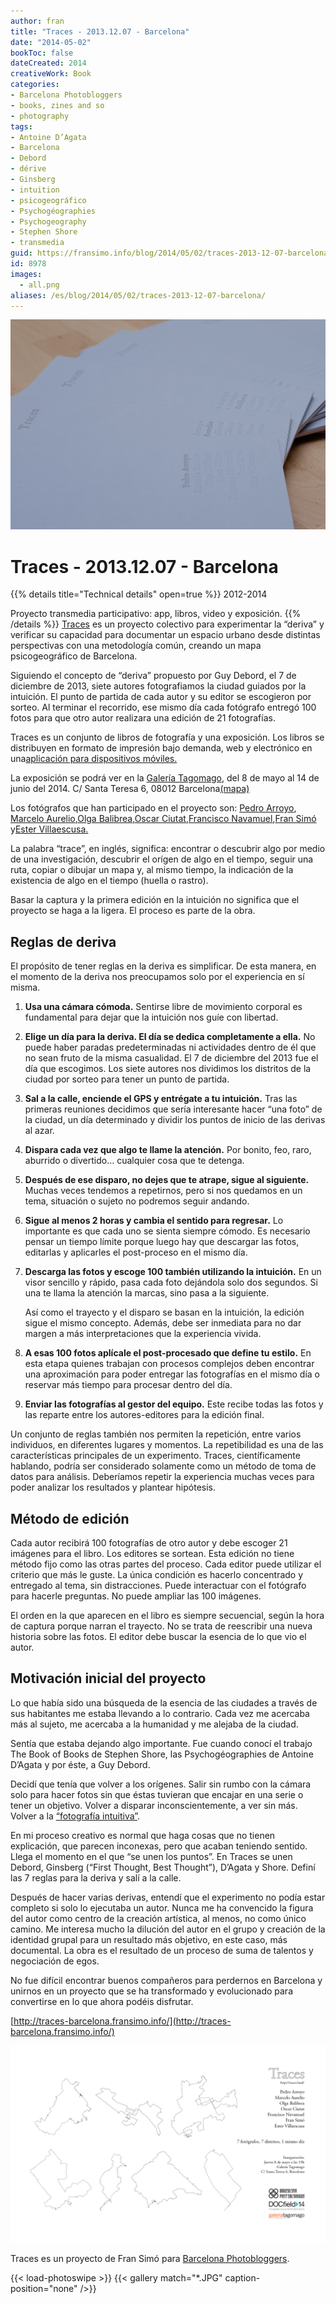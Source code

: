 ```yaml
---
author: fran
title: "Traces - 2013.12.07 - Barcelona"
date: "2014-05-02"
bookToc: false
dateCreated: 2014
creativeWork: Book
categories:
- Barcelona Photobloggers
- books, zines and so
- photography
tags:
- Antoine D’Agata
- Barcelona
- Debord
- dérive
- Ginsberg
- intuition
- psicogeográfico
- Psychogéographies
- Psychogeography
- Stephen Shore
- transmedia
guid: https://fransimo.info/blog/2014/05/02/traces-2013-12-07-barcelona/
id: 8978
images:
  - all.png
aliases: /es/blog/2014/05/02/traces-2013-12-07-barcelona/
---
```

![DSCF1435.jpg](DSCF1435.jpg)

# Traces - 2013.12.07 - Barcelona
{{% details title="Technical details" open=true %}}
2012-2014  

Proyecto transmedia participativo: app, libros, video y exposición.
{{% /details %}}
[Traces](http://traces-barcelona.fransimo.info/) es un proyecto colectivo para experimentar la “deriva” y verificar su
capacidad para documentar un espacio urbano desde distintas perspectivas con una metodología común, creando un mapa
psicogeográfico de Barcelona.

Siguiendo el concepto de “deriva” propuesto por Guy Debord, el 7 de diciembre de 2013, siete autores fotografiamos la
ciudad guiados por la intuición. El punto de partida de cada autor y su editor se escogieron por sorteo. Al terminar el
recorrido, ese mismo día cada fotógrafo entregó 100 fotos para que otro autor realizara una edición de 21 fotografías.

Traces es un conjunto de libros de fotografía y una exposición. Los libros se distribuyen en formato de impresión bajo
demanda, web y electrónico en
una[aplicación para dispositivos móviles.](https://itunes.apple.com/us/app/traces/id866756528?ls=1&mt=8)

La exposición se podrá ver en la [Galería Tagomago](http://tagomago.com/), del 8 de mayo al 14 de junio del 2014. C/
Santa Teresa 6, 08012
Barcelona[(mapa)](https://maps.google.es/maps?q=Carrer+Santa+Teresa,+6,+Barcelona&hl=en&sll=41.39479,2.148768&sspn=0.164317,0.334053&hnear=Carrer+Santa+Teresa,+6,+08012+Barcelona&t=m&z=16)

Los fotógrafos que han participado en el proyecto
son: [Pedro Arroyo](http://www.pedroarroyo.es/), [Marcelo Aurelio](http://marceloaurelio.com/),[Olga Balibrea](http://www.olgabalibrea.com/),[Oscar Ciutat](http://oscarciutat.com/en/),[Francisco Navamuel](http://www.francisconavamuel.net/),[Fran Simó](http://fransimo.info/)
y[Ester Villaescusa.](http://estervillaescusa.com/)

La palabra “trace”, en inglés, significa: encontrar o descubrir algo por medio de una investigación, descubrir el orígen
de algo en el tiempo, seguir una ruta, copiar o dibujar un mapa y, al mismo tiempo, la indicación de la existencia de
algo en el tiempo (huella o rastro).

Basar la captura y la primera edición en la intuición no significa que el proyecto se haga a la ligera. El proceso es
parte de la obra.

## Reglas de deriva

El propósito de tener reglas en la deriva es simplificar. De esta manera, en el momento de la deriva nos preocupamos
solo por el experiencia en sí misma.

1. **Usa una cámara cómoda.**
   Sentirse libre de movimiento corporal es fundamental para dejar que la intuición nos guíe con libertad.
2. **Elige un día para la deriva. El día se dedica completamente a ella.**
   No puede haber paradas predeterminadas ni actividades dentro de él que no sean fruto de la misma casualidad. El 7 de
   diciembre del 2013 fue el día que escogimos. Los siete autores nos dividimos los distritos de la ciudad por sorteo para
   tener un punto de partida.

3. **Sal a la calle, enciende el GPS y entrégate a tu intuición.**
   Tras las primeras reuniones decidimos que sería interesante hacer “una foto” de la ciudad, un día determinado y dividir
   los puntos de inicio de las derivas al azar.

4. **Dispara cada vez que algo te llame la atención.**
   Por bonito, feo, raro, aburrido o divertido… cualquier cosa que te detenga.

5. **Después de ese disparo, no dejes que te atrape, sigue al siguiente.**
   Muchas veces tendemos a repetirnos, pero si nos quedamos en un tema, situación o sujeto no podremos seguir andando.

6. **Sigue al menos 2 horas y cambia el sentido para regresar.**
   Lo importante es que cada uno se sienta siempre cómodo. Es necesario pensar un tiempo límite porque luego hay que
   descargar las fotos, editarlas y aplicarles el post-proceso en el mismo día.

7. **Descarga las fotos y escoge 100 también utilizando la intuición.**
   En un visor sencillo y rápido, pasa cada foto dejándola solo dos segundos. Si una te llama la atención la marcas, sino
   pasa a la siguiente.

   Así como el trayecto y el disparo se basan en la intuición, la edición sigue el mismo concepto. Además, debe ser
   inmediata para no dar margen a más interpretaciones que la experiencia vivida.

8. **A esas 100 fotos aplícale el post-procesado que define tu estilo.**
   En esta etapa quienes trabajan con procesos complejos deben encontrar una aproximación para poder entregar las
   fotografías en el mismo día o reservar más tiempo para procesar dentro del día.

9. **Enviar las fotografías al gestor del equipo.**
   Este recibe todas las fotos y las reparte entre los autores-editores para la edición final.

Un conjunto de reglas también nos permiten la repetición, entre varios individuos, en diferentes lugares y momentos. La
repetibilidad es una de las características principales de un experimento. Traces, científicamente hablando, podría ser
considerado solamente como un método de toma de datos para análisis. Deberíamos repetir la experiencia muchas veces para
poder analizar los resultados y plantear hipótesis.

## Método de edición

Cada autor recibirá 100 fotografías de otro autor y debe escoger 21 imágenes para el libro. Los editores se sortean.
Esta edición no tiene método fijo como las otras partes del proceso. Cada editor puede utilizar el criterio que más le
guste. La única condición es hacerlo concentrado y entregado al tema, sin distracciones. Puede interactuar con el
fotógrafo para hacerle preguntas. No puede ampliar las 100 imágenes.

El orden en la que aparecen en el libro es siempre secuencial, según la hora de captura porque narran el trayecto. No se
trata de reescribir una nueva historia sobre las fotos. El editor debe buscar la esencia de lo que vio el autor.

## Motivación inicial del proyecto

Lo que había sido una búsqueda de la esencia de las ciudades a través de sus habitantes me estaba llevando a lo
contrario. Cada vez me acercaba más al sujeto, me acercaba a la humanidad y me alejaba de la ciudad.

Sentía que estaba dejando algo importante. Fue cuando conocí el trabajo The Book of Books de Stephen Shore, las
Psychogéographies de Antoine D’Agata y por éste, a Guy Debord.

Decidí que tenía que volver a los orígenes. Salir sin rumbo con la cámara solo para hacer fotos sin que éstas tuvieran
que encajar en una serie o tener un objetivo. Volver a disparar inconscientemente, a ver sin más. Volver a
la [“fotografía intuitiva”](http://barcelonaphotobloggers.org/2009/01/01/fotografia-intuitiva/).

En mi proceso creativo es normal que haga cosas que no tienen explicación, que parecen inconexas, pero que acaban
teniendo sentido. Llega el momento en el que “se unen los puntos”. En Traces se unen Debord, Ginsberg (“First Thought,
Best Thought”), D’Agata y Shore. Definí las 7 reglas para la deriva y salí a la calle.

Después de hacer varias derivas, entendí que el experimento no podía estar completo si solo lo ejecutaba un autor. Nunca
me ha convencido la figura del autor como centro de la creación artística, al menos, no como único camino. Me interesa
mucho la dilución del autor en el grupo y creación de la identidad grupal para un resultado más objetivo, en este caso,
más documental. La obra es el resultado de un proceso de suma de talentos y negociación de egos.

No fue difícil encontrar buenos compañeros para perdernos en Barcelona y unirnos en un proyecto que se ha transformado y
evolucionado para convertirse en lo que ahora podéis disfrutar.

[http://traces-barcelona.fransimo.info/](http://traces-barcelona.fransimo.info/)

![all](all.png)

Traces es un proyecto de Fran Simó para [Barcelona Photobloggers](http://barcelonaphotobloggers.org/).

{{< load-photoswipe >}}
{{< gallery match="*.JPG" caption-position="none" />}}